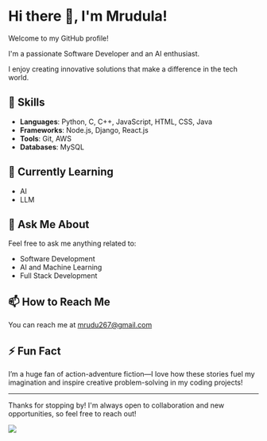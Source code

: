 # Hi there 👋, I'm Mrudula!

Welcome to my GitHub profile! 

I'm a passionate Software Developer and an AI enthusiast.

I enjoy creating innovative solutions that make a difference in the tech world.




## 🔧 Skills
- **Languages**: Python, C, C++, JavaScript, HTML, CSS, Java
- **Frameworks**: Node.js, Django, React.js
- **Tools**: Git, AWS
- **Databases**: MySQL

## 🌱 Currently Learning
- AI
- LLM

## 💬 Ask Me About
Feel free to ask me anything related to:
- Software Development
- AI and Machine Learning
- Full Stack Development

## 📫 How to Reach Me
You can reach me at mrudu267@gmail.com

## ⚡ Fun Fact
<!--I have a knack for injecting humor into any situation – I like to think I'm pretty funny!-->
I’m a huge fan of action-adventure fiction—I love how these stories fuel my imagination and inspire creative problem-solving in my coding projects!

<!--## 🚀 Projects
Here are some of my notable projects:
- **[Project Name 1]**: [Brief description, technologies used, link to repo]
- **[Project Name 2]**: [Brief description, technologies used, link to repo]
- **[Project Name 3]**: [Brief description, technologies used, link to repo]-->

<!--## 📫 Connect with Me
- **LinkedIn**: [Your LinkedIn URL]
- **Twitter**: [Your Twitter URL]
- **Email**: [Your Email Address]-->

<!--## 🌍 Fun Facts
- [Share a fun fact or two about yourself or your interests outside of tech]-->
---

Thanks for stopping by! I'm always open to collaboration and new opportunities, so feel free to reach out!

<!--
**mrudulap26/mrudulap26** is a ✨ _special_ ✨ repository because its `README.md` (this file) appears on your GitHub profile.

Here are some ideas to get you started:

- 🔭 I’m currently working on ...
- 🌱 I’m currently learning ...
- 👯 I’m looking to collaborate on ...
- 🤔 I’m looking for help with ...
- 💬 Ask me about ...
- 📫 How to reach me: ...
- 😄 Pronouns: ...
- ⚡ Fun fact: ...
-->
![](https://hit.yhype.me/github/profile?user_id=149927701&color=blue&style=plastic&&label=PROFILE+VIEWS&abbreviated=truebase=100)

